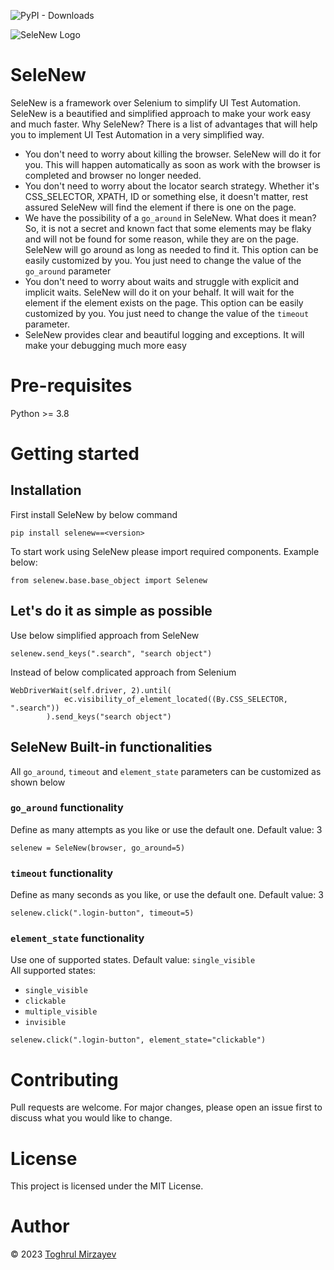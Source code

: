 ![PyPI - Downloads](https://img.shields.io/pypi/dm/selenew)

![SeleNew Logo](images/selenew2.JPG)
# SeleNew
SeleNew is a framework over Selenium to simplify UI Test Automation. \
SeleNew is a beautified and simplified approach to make your work easy and much faster. 
Why SeleNew? There is a list of advantages that will help you to implement UI Test Automation in a very simplified way. 

* You don't need to worry about killing the browser. SeleNew will do it for you. This will happen automatically as soon as work with the browser is completed and browser no longer needed. 
* You don't need to worry about the locator search strategy. Whether it's CSS_SELECTOR, XPATH, ID or something else, it doesn't matter, rest assured SeleNew will find the element if there is one on the page.
* We have the possibility of a `go_around` in SeleNew. What does it mean? So, it is not a secret and known fact that some elements may be flaky and will not be found for some reason, while they are on the page. SeleNew will go around as long as needed to find it. This option can be easily customized by you. You just need to change the value of the `go_around` parameter
* You don't need to worry about waits and struggle with explicit and implicit waits. SeleNew will do it on your behalf. It will wait for the element if the element exists on the page. This option can be easily customized by you. You just need to change the value of the `timeout` parameter.
* SeleNew provides clear and beautiful logging and exceptions. It will make your debugging much more easy

# Pre-requisites

Python >= 3.8

# Getting started

## Installation

First install SeleNew by below command
```
pip install selenew==<version>
```

To start work using SeleNew please import required components. Example below:
```
from selenew.base.base_object import Selenew
```

## Let's do it as simple as possible

Use below simplified approach from SeleNew
```
selenew.send_keys(".search", "search object")
```

Instead of below complicated approach from Selenium
```
WebDriverWait(self.driver, 2).until(
            ec.visibility_of_element_located((By.CSS_SELECTOR, ".search"))
        ).send_keys("search object")
```

## SeleNew Built-in functionalities
All `go_around`, `timeout` and `element_state` parameters can be customized as shown below

### `go_around` functionality
Define as many attempts as you like or use the default one. Default value: 3
```
selenew = SeleNew(browser, go_around=5)
```

### `timeout` functionality
Define as many seconds as you like, or use the default one. Default value: 3
```
selenew.click(".login-button", timeout=5)
```

### `element_state` functionality
Use one of supported states. Default value: `single_visible` \
All supported states:
* `single_visible`
* `clickable`
* `multiple_visible`
* `invisible`
```
selenew.click(".login-button", element_state="clickable")
```

# Contributing
Pull requests are welcome. For major changes, please open an issue first to discuss what you would like to change.

# License
This project is licensed under the MIT License.

# Author
© 2023 [Toghrul Mirzayev](https://github.com/ToghrulMirzayev)

